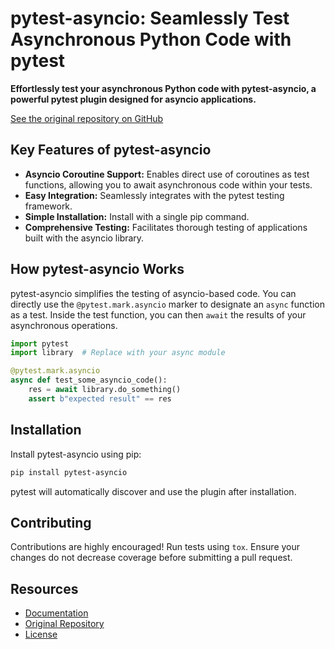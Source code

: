 # pytest-asyncio: Seamlessly Test Asynchronous Python Code with pytest

**Effortlessly test your asynchronous Python code with pytest-asyncio, a powerful pytest plugin designed for asyncio applications.**

[See the original repository on GitHub](https://github.com/pytest-dev/pytest-asyncio)

## Key Features of pytest-asyncio

*   **Asyncio Coroutine Support:** Enables direct use of coroutines as test functions, allowing you to await asynchronous code within your tests.
*   **Easy Integration:** Seamlessly integrates with the pytest testing framework.
*   **Simple Installation:**  Install with a single pip command.
*   **Comprehensive Testing:**  Facilitates thorough testing of applications built with the asyncio library.

## How pytest-asyncio Works

pytest-asyncio simplifies the testing of asyncio-based code.  You can directly use the `@pytest.mark.asyncio` marker to designate an `async` function as a test.  Inside the test function, you can then `await` the results of your asynchronous operations.

```python
import pytest
import library  # Replace with your async module

@pytest.mark.asyncio
async def test_some_asyncio_code():
    res = await library.do_something()
    assert b"expected result" == res
```

## Installation

Install pytest-asyncio using pip:

```bash
pip install pytest-asyncio
```

pytest will automatically discover and use the plugin after installation.

## Contributing

Contributions are highly encouraged!  Run tests using `tox`.  Ensure your changes do not decrease coverage before submitting a pull request.

## Resources

*   [Documentation](https://pytest-asyncio.readthedocs.io/en/latest/)
*   [Original Repository](https://github.com/pytest-dev/pytest-asyncio)
*   [License](https://github.com/pytest-dev/pytest-asyncio/blob/main/LICENSE)